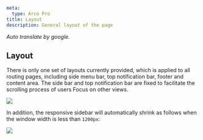 ```yaml
meta:
  type: Arco Pro
title: Layout
description: General layout of the page
```

*Auto translate by google.*

## Layout

There is only one set of layouts currently provided, which is applied to all routing pages, including side menu bar, top notification bar, footer and content area. The side bar and top notification bar are fixed to facilitate the scrolling process of users Focus on other views.

![](https://p1-arco.byteimg.com/tos-cn-i-uwbnlip3yd/ebd0bd6d4c044c1e945527194384fcaa.png~tplv-uwbnlip3yd-webp.webp)

In addition, the responsive sidebar will automatically shrink as follows when the window width is less than `1200px`:

![](https://p1-arco.byteimg.com/tos-cn-i-uwbnlip3yd/c730fddca82cf8c4cda27cef9ecd6683.png~tplv-uwbnlip3yd-webp.webp)

